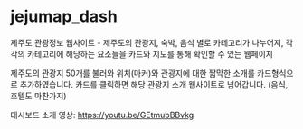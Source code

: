 # jejumap_dash
제주도 관광정보 웹사이트 - 제주도의 관광지, 숙박, 음식 별로 카테고리가 나누어져, 각각의 카테고리에 해당하는 요소들을 카드와 지도를 통해 확인할 수 있는 웹페이지

제주도의 관광지 50개를 불러와 위치(마커)와 관광지에 대한 짧막한 소개를 카드형식으로 추가하였습니다. 카드를 클릭하면 해당 관광지 소개 웹사이트로 넘어갑니다. (음식, 호텔도 마찬가지)


대시보드 소개 영상:
https://youtu.be/GEtmubBBvkg
